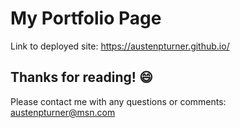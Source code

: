 # My Portfolio Page

Link to deployed site: https://austenpturner.github.io/

## Thanks for reading! :smile:
Please contact me with any questions or comments: austenpturner@msn.com
